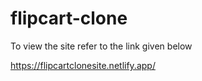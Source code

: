 # flipcart-clone
To view the site refer to the link given below

https://flipcartclonesite.netlify.app/
